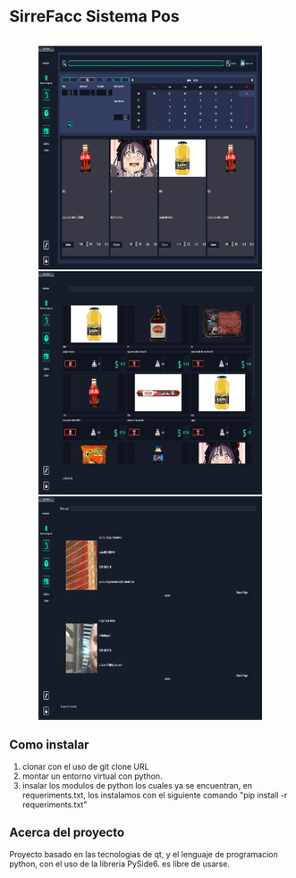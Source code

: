 # SirreFacc Sistema Pos
<div id="top"></div>
<!-- PROJECT LOGO -->
<br />
<div align="center">
  <a>
    <img height="400" width= "400" src="screenshoots/shoppingcar.png" alt="Logo" width="80" height="80">
  </a>
</div>
<div align="center">
  <a>
    <img height="400" width= "400" src="screenshoots/inventory.png" alt="Logo" width="80" height="80">
  </a>
</div>
<div align="center">
  <a>
    <img height="400" width= "400" src="screenshoots/employes.png" alt="Logo" width="80" height="80">
  </a>
</div>

## Como instalar
1. clonar con el uso de git clone URL
2. montar un entorno virtual con python.
3. insalar los modulos de python los cuales ya se encuentran, en requeriments.txt, los instalamos con el siguiente comando "pip install -r requeriments.txt"


<!-- ABOUT THE PROJECT -->
## Acerca del proyecto
Proyecto basado en las tecnologias de qt, y el lenguaje de programacion python, con el uso de la libreria PySide6. es libre de usarse.